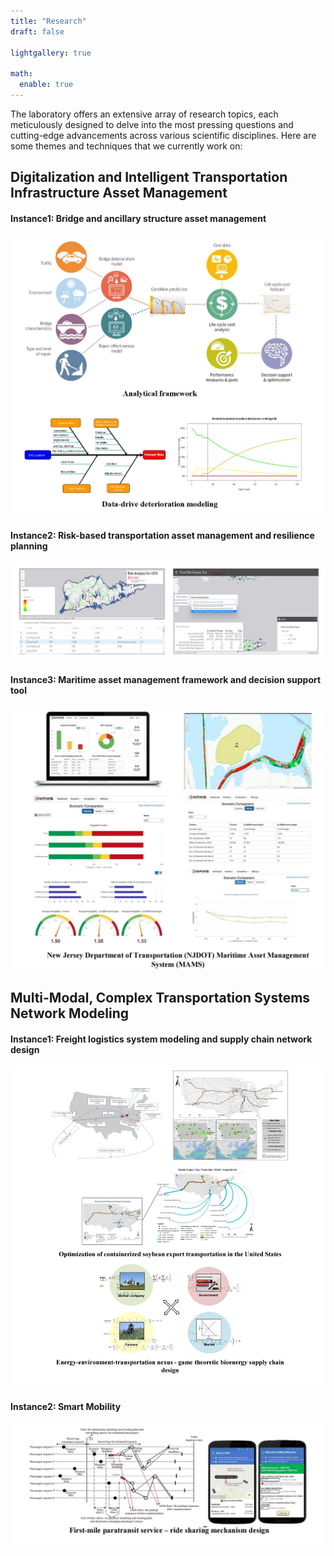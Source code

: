```yaml
---
title: "Research"
draft: false

lightgallery: true

math:
  enable: true
---
```


The laboratory offers an extensive array of research topics, each meticulously designed to delve into the most pressing questions and cutting-edge advancements across various scientific disciplines. Here are some themes and techniques that we currently work on:

## Digitalization and Intelligent Transportation Infrastructure Asset Management

#### Instance1: Bridge and ancillary structure asset management
![](./rt1.jpg)

#### Instance2: Risk-based transportation asset management and resilience planning
![](./rt2.jpg)

#### Instance3: Maritime asset management framework and decision support tool
![](./rt3.jpg)

## Multi-Modal, Complex Transportation Systems Network Modeling

#### Instance1: Freight logistics system modeling and supply chain network design
![](./rt4.jpg)

#### Instance2: Smart Mobility
![](./rt5.jpg)
